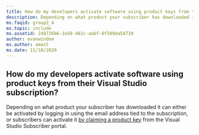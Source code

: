 ```yaml
---
title: How do my developers activate software using product keys from their Visual Studio subscription?
description: Depending on what product your subscriber has downloaded it can either be activated by logging in using the email address tied to the...
ms.faqid: group2_4
ms.topic: include
ms.assetid: 248726b6-1e50-481c-aabf-0f509da5d710
author: evanwindom
ms.author: amast
ms.date: 11/10/2020
---
```


## How do my developers activate software using product keys from their Visual Studio subscription?

Depending on what product your subscriber has downloaded it can either be activated by logging in using the email address tied to the subscription, or subscribers can activate it [by claiming a product key](https://docs.microsoft.com/visualstudio/subscriptions/product-keys) from the Visual Studio Subscriber portal.
